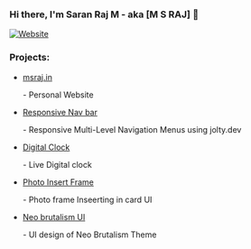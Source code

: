 ### Hi there, I'm Saran Raj M - aka [M S RAJ] 👋

[![Website](https://img.shields.io/website?label=msraj&style=for-the-badge&url=https%3A%2F%2Fmsraj.in)](https://msraj.in)

### Projects:
<ul>
  <li><a href="https://msraj.in">msraj.in</a><p>- Personal Website</p></li>
  <li><a href="/ResponsiveNavbar">Responsive Nav bar</a><p>- Responsive Multi-Level Navigation Menus using jolty.dev </p></li> 
  <li><a href="/digitalclock">Digital Clock</a><p>- Live Digital clock </p></li> 
  <li><a href="/photoinsertframe">Photo Insert Frame</a><p>- Photo frame Inseerting in card UI </p></li> 
    <li><a href="/neobrutalismui">Neo brutalism UI</a><p>- UI design of Neo Brutalism Theme </p></li> 
</ul>

 


